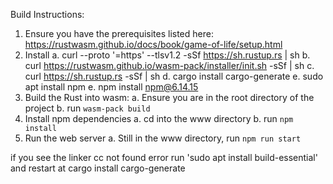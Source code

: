 Build Instructions:
1. Ensure you have the prerequisites listed here: https://rustwasm.github.io/docs/book/game-of-life/setup.html
2. Install
  a. curl --proto '=https' --tlsv1.2 -sSf https://sh.rustup.rs | sh
  b. curl https://rustwasm.github.io/wasm-pack/installer/init.sh -sSf | sh
  c. curl https://sh.rustup.rs -sSf | sh
  d. cargo install cargo-generate
  e. sudo apt install npm
  e. npm install npm@6.14.15
4. Build the Rust into wasm:
  a. Ensure you are in the root directory of the project
  b. run `wasm-pack build`
5. Install npm dependencies
  a. cd into the www directory
  b. run `npm install`
6. Run the web server
  a. Still in the www directory, run `npm run start`


if you see the linker cc not found error run 'sudo apt install build-essential' and restart at cargo install cargo-generate

